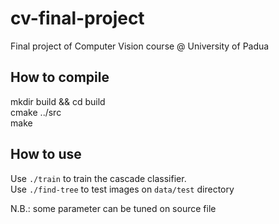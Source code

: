 # cv-final-project
Final project of Computer Vision course @ University of Padua
## How to compile
mkdir build && cd build  
cmake ../src  
make
## How to use
Use `./train` to train the cascade classifier.  
Use `./find-tree` to test images on `data/test` directory

N.B.: some parameter can be tuned on source file